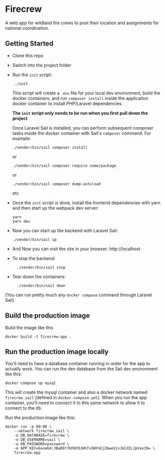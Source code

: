 # Firecrew

A web app for wildland fire crews to post their location and assignments for national coordination.

## Getting Started

-   Clone this repo
-   Switch into the project folder
-   Run the `init` script:

         ./init

    This script will create a `.env` file for your local dev environment, build the docker containers, and run `composer install` inside the application docker container to install PHP/Laravel dependencies.

    **The `init` script only needs to be run when you first pull down the project**

    Once Laravel Sail is installed, you can perform subsequent composer tasks inside the docker container with Sail's `composer` command. For example:

        ./vendor/bin/sail composer install

    or

        ./vendor/bin/sail composer require some/package

    or

        ./vendor/bin/sail composer dump-autoload

    etc

-   Once the `init` script is done, install the frontend dependencies with yarn and then start up the webpack dev server:

        yarn
        yarn dev

-   Now you can start up the backend with Laravel Sail:

        ./vendor/bin/sail up

-   And Now you can visit the site in your browser: http://localhost

-   To stop the backend:

          ./vendor/bin/sail stop

-   Tear down the containers:

          ./vendor/bin/sail down

(You can run pretty much any `docker compose` command through Laravel Sail)

## Build the production image

Build the image like this

    docker build -t firecrew-app .

## Run the production image locally

You'll need to have a database container running in order for the app
to actually work. You can run the dev database from the Sail dev environment
like this:

    docker compose up mysql

This will create the mysql container and also a docker network named `firecrew_sail` (defined in `docker-compose.yml`). When you run the app
container, you'll need to connect it to this same network to allow it to
connect to the db.

Run the production image like this:

    docker run -p 80:80 \
        --network firecrew_sail \
        -e DB_DATABASE=firecrew \
        -e DB_USERNAME=sail \
        -e DB_PASSWORD=password \
        -e APP_KEY=base64:JBaRbt7KFN7OJHhTsXWYnEjZmweUjsJkCdILJpVaxI8= \
        firecrew-app
